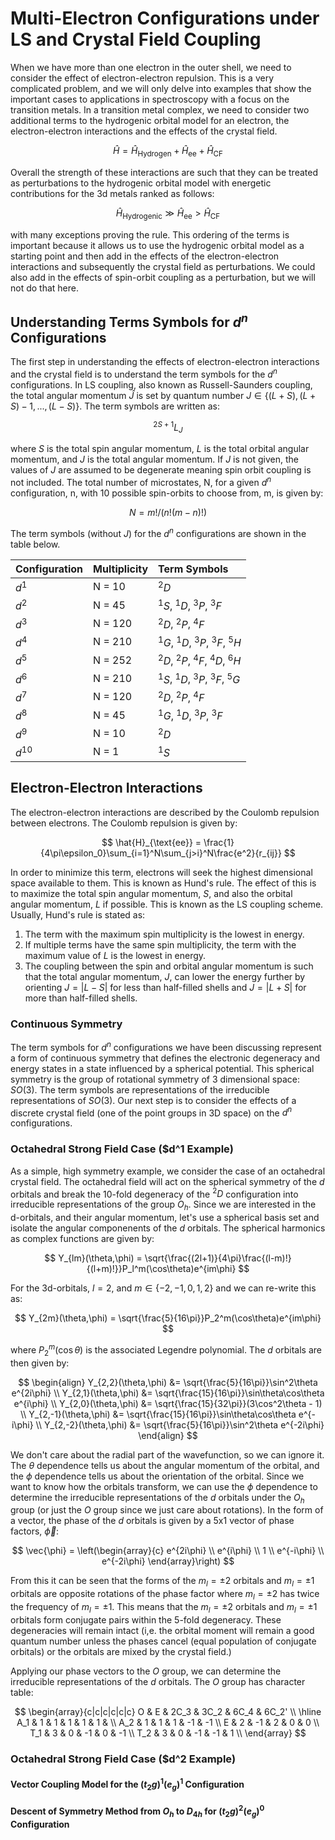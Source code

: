 # Multi-Electron Configurations under LS and Crystal Field Coupling

When we have more than one electron in the outer shell, we need to consider the effect of electron-electron repulsion.  This is a very complicated problem, and we will only delve into examples that show the important cases to applications in spectroscopy with a focus on the transition metals. In a transition metal complex, we need to consider two additional terms to the hydrogenic orbital model for an electron, the electron-electron interactions and the effects of the crystal field.

$$
\hat{H} = \hat{H}_{\text{Hydrogen}} + \hat{H}_{\text{ee}} + \hat{H}_{\text{CF}}
$$

Overall the strength of these interactions are such that they can be treated as perturbations to the hydrogenic orbital model with energetic contributions for the 3d metals ranked as follows:

$$
\hat{H}_{\text{Hydrogenic}} \gg \hat{H}_{\text{ee}} > \hat{H}_{\text{CF}}
$$

with many exceptions proving the rule. This ordering of the terms is important because it allows us to use the hydrogenic orbital model as a starting point and then add in the effects of the electron-electron interactions and subsequently the crystal field as perturbations. We could also add in the effects of spin-orbit coupling as a perturbation, but we will not do that here.

## Understanding Terms Symbols for $d^n$ Configurations

The first step in understanding the effects of electron-electron interactions and the crystal field is to understand the term symbols for the $d^n$ configurations.  In LS coupling, also known as Russell-Saunders coupling, the total angular momentum $\hat{J}$ is set by quantum number $J \in \{(L+S), (L+S)-1, ..., (L-S)\}$. The term symbols are written as:

$$
^{2S+1}L_J
$$

where $S$ is the total spin angular momentum, $L$ is the total orbital angular momentum, and $J$ is the total angular momentum. If $J$ is not given, the values of $J$ are assumed to be degenerate meaning spin orbit coupling is not included. The total number of microstates, N, for a given $d^n$ configuration, n, with 10 possible spin-orbits to choose from, m,  is given by: 

$$
N = m!/(n!(m-n)!)
$$

The term symbols (without $J$) for the $d^n$ configurations are shown in the table below.

| Configuration | Multiplicity | Term Symbols |
| :--- | :--- | :--- |
| $d^1$ | N = 10 | $^2D$ |
| $d^2$ | N = 45 | $^1S$, $^1D$, $^3P$, $^3F$ |
| $d^3$ | N = 120 | $^2D$, $^2P$, $^4F$ |
| $d^4$ | N = 210 | $^1G$, $^1D$, $^3P$, $^3F$, $^5H$ |
| $d^5$ | N = 252 | $^2D$, $^2P$, $^4F$, $^4D$, $^6H$ |
| $d^6$ | N = 210 | $^1S$, $^1D$, $^3P$, $^3F$, $^5G$ |
| $d^7$ | N = 120 | $^2D$, $^2P$, $^4F$ |
| $d^8$ | N = 45 | $^1G$, $^1D$, $^3P$, $^3F$ |
| $d^9$ | N = 10 | $^2D$ |
| $d^{10}$ | N = 1 | $^1S$ |

## Electron-Electron Interactions

The electron-electron interactions are described by the Coulomb repulsion between electrons.  The Coulomb repulsion is given by:

$$
\hat{H}_{\text{ee}} = \frac{1}{4\pi\epsilon_0}\sum_{i=1}^N\sum_{j>i}^N\frac{e^2}{r_{ij}}
$$

In order to minimize this term, electrons will seek the highest dimensional space available to them.  This is known as Hund's rule.  The effect of this is to maximize the total spin angular momentum, $S$, and also the orbital angular momentum, $L$ if possible.  This is known as the LS coupling scheme. Usually, Hund's rule is stated as:

1. The term with the maximum spin multiplicity is the lowest in energy.
2. If multiple terms have the same spin multiplicity, the term with the maximum value of $L$ is the lowest in energy.
3. The coupling between the spin and orbital angular momentum is such that the total angular momentum, $J$, can lower the energy further by orienting $J = |L-S|$ for less than half-filled shells and $J = |L+S|$ for more than half-filled shells.

### Continuous Symmetry

The term symbols for $d^n$ configurations we have been discussing represent a form of continuous symmetry that defines the electronic degeneracy and energy states in a state influenced by a spherical potential. This spherical symmetry is the group of rotational symmetry of 3 dimensional space: $SO(3)$.  The term symbols are representations of the irreducible representations of $SO(3)$. Our next step is to consider the effects of a discrete crystal field (one of the point groups in 3D space) on the $d^n$ configurations.

### Octahedral Strong Field Case ($d^1 Example)

As a simple, high symmetry example, we consider the case of an octahedral crystal field. The octahedral field will act on the spherical symmetry of the $d$ orbitals and break the 10-fold degeneracy of the $^2D$ configuration into irreducible representations of the group $O_h$. Since we are interested in the d-orbitals, and their angular momentum, let's use a spherical basis set and isolate the angular componenents of the $d$ orbitals.  The spherical harmonics as complex functions are given by:

$$
Y_{lm}(\theta,\phi) = \sqrt{\frac{(2l+1)}{4\pi}\frac{(l-m)!}{(l+m)!}}P_l^m(\cos\theta)e^{im\phi}
$$

For the 3d-orbitals, $l = 2$, and $m \in \{-2, -1, 0, 1, 2\}$ and we can re-write this as:

$$
Y_{2m}(\theta,\phi) = \sqrt{\frac{5}{16\pi}}P_2^m(\cos\theta)e^{im\phi}
$$

where $P_2^m(\cos\theta)$ is the associated Legendre polynomial.  The $d$ orbitals are then given by:

$$
\begin{align}
Y_{2,2}(\theta,\phi) &= \sqrt{\frac{5}{16\pi}}\sin^2\theta e^{2i\phi} \\
Y_{2,1}(\theta,\phi) &= \sqrt{\frac{15}{16\pi}}\sin\theta\cos\theta e^{i\phi} \\
Y_{2,0}(\theta,\phi) &= \sqrt{\frac{15}{32\pi}}(3\cos^2\theta - 1) \\
Y_{2,-1}(\theta,\phi) &= \sqrt{\frac{15}{16\pi}}\sin\theta\cos\theta e^{-i\phi} \\
Y_{2,-2}(\theta,\phi) &= \sqrt{\frac{5}{16\pi}}\sin^2\theta e^{-2i\phi}
\end{align}
$$

We don't care about the radial part of the wavefunction, so we can ignore it. The $\theta$ dependence tells us about the angular momentum of the orbital, and the $\phi$ dependence tells us about the orientation of the orbital. Since we want to know how the orbitals transform, we can use the $\phi$ dependence to determine the irreducible representations of the $d$ orbitals under the $O_h$ group (or just the $O$ group since we just care about rotations). In the form of a vector, the phase of the $d$ orbitals is given by a 5x1 vector of phase factors, $\vec{\phi}$:

$$
\vec{\phi} = \left(\begin{array}{c} e^{2i\phi} \\ e^{i\phi} \\ 1 \\ e^{-i\phi} \\ e^{-2i\phi} \end{array}\right)
$$

From this it can be seen that the forms of the $m_l = \pm 2$ orbitals and $m_l = \pm 1$ orbitals are opposite rotations of the phase factor where $m_l = \pm 2$ has twice the frequency of $m_l = \pm 1$. This means that the $m_l = \pm 2$ orbitals and $m_l = \pm 1$ orbitals form conjugate pairs within the 5-fold degeneracy. These degeneracies will remain intact (i,e. the orbital moment will remain a good quantum number unless the phases cancel (equal population of conjugate orbitals) or the orbitals are mixed by the crystal field.)

Applying our phase vectors to the $O$ group, we can determine the irreducible representations of the $d$ orbitals.  The $O$ group has character table:

$$
\begin{array}{c|c|c|c|c|c}
O & E & 2C_3 & 3C_2 & 6C_4 & 6C_2' \\
\hline
A_1 & 1 & 1 & 1 & 1 & 1 & \\
A_2 & 1 & 1 & 1 & -1 & -1 \\
E & 2 & -1 & 2 & 0 & 0 \\
T_1 & 3 & 0 & -1 & 0 & -1 \\
T_2 & 3 & 0 & -1 & -1 & 1 \\
\end{array}
$$

### Octahedral Strong Field Case ($d^2 Example)




#### Vector Coupling Model for the $(t_2g)^1(e_g)^1$ Configuration

#### Descent of Symmetry Method from $O_h$ to $D_{4h}$ for $(t_2g)^2(e_g)^0$ Configuration